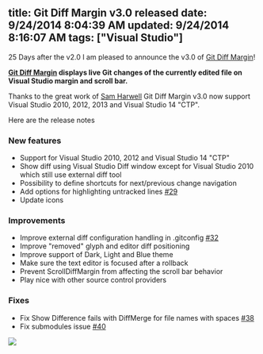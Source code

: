 title: Git Diff Margin v3.0 released
date: 9/24/2014 8:04:39 AM
updated: 9/24/2014 8:16:07 AM
tags: ["Visual Studio"]
---
25 Days after the v2.0 I am pleased to announce the v3.0 of [Git Diff Margin](http://visualstudiogallery.msdn.microsoft.com/cf49cf30-2ca6-4ea0-b7cc-6a8e0dadc1a8)!

**[Git Diff Margin](http://visualstudiogallery.msdn.microsoft.com/cf49cf30-2ca6-4ea0-b7cc-6a8e0dadc1a8) displays live Git changes of the currently edited file on Visual Studio margin and scroll bar.**

Thanks to the great work of [Sam Harwell](https://github.com/sharwell) Git Diff Margin v3.0 now support Visual Studio 2010, 2012, 2013 and Visual Studio 14 "CTP".

Here are the release notes 

### New features

*   Support for Visual Studio 2010, 2012 and Visual Studio 14 "CTP" 
*   Show diff using Visual Studio Diff window except for Visual Studio 2010 which still use external diff tool 
*   Possibility to define shortcuts for next/previous change navigation 
*   Add options for highlighting untracked lines [#29](https://github.com/laurentkempe/GitDiffMargin/issues/29) 
*   Update icons   

### Improvements

*   Improve external diff configuration handling in .gitconfig [#32](https://github.com/laurentkempe/GitDiffMargin/issues/32) 
*   Improve "removed" glyph and editor diff positioning 
*   Improve support of Dark, Light and Blue theme 
*   Make sure the text editor is focused after a rollback 
*   Prevent ScrollDiffMargin from affecting the scroll bar behavior 
*   Play nice with other source control providers   

### Fixes

*   Fix Show Difference fails with DiffMerge for file names with spaces [#38](https://github.com/laurentkempe/GitDiffMargin/issues/38) 
*   Fix submodules issue [#40](https://github.com/laurentkempe/GitDiffMargin/issues/40)   

![](https://c4.staticflickr.com/4/3893/15335334635_a88dc1f271.jpg)
